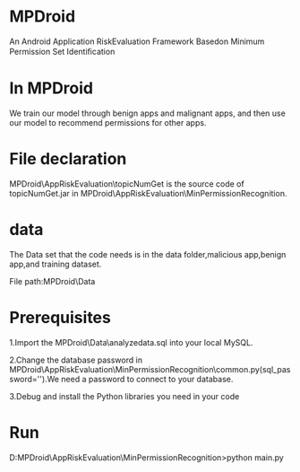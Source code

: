 # MPDroid
An Android Application RiskEvaluation Framework Basedon Minimum Permission Set Identiﬁcation
# In MPDroid
We train our model through benign apps and malignant apps, and then use our model to recommend permissions for other apps.
# File declaration
MPDroid\AppRiskEvaluation\topicNumGet is the source code of topicNumGet.jar in MPDroid\AppRiskEvaluation\MinPermissionRecognition.
# data 
The Data set that the code needs is in the data folder,malicious app,benign app,and training dataset.

File path:MPDroid\Data
# Prerequisites
1.Import the MPDroid\Data\analyzedata.sql into your local MySQL.

2.Change the database password in MPDroid\AppRiskEvaluation\MinPermissionRecognition\common.py(sql_password='').We need a password to connect to your database.

3.Debug and install the Python libraries you need in your code
# Run
D:MPDroid\AppRiskEvaluation\MinPermissionRecognition>python main.py

